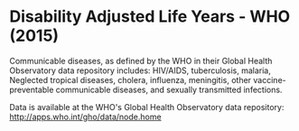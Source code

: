 # Disability Adjusted Life Years - WHO (2015)

Communicable diseases, as defined by the WHO in their Global Health Observatory data repository includes: HIV/AIDS, tuberculosis, malaria, Neglected tropical diseases, cholera, influenza, meningitis, other vaccine-preventable communicable diseases, and sexually transmitted infections. 

Data is available at the WHO's Global Health Observatory data repository: http://apps.who.int/gho/data/node.home